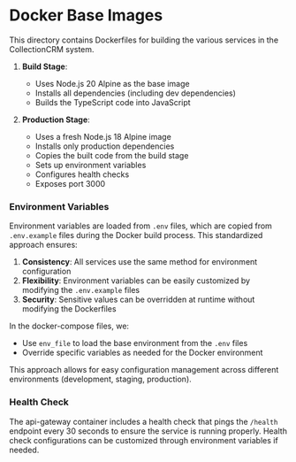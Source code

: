 # Docker Base Images

This directory contains Dockerfiles for building the various services in the CollectionCRM system.

1. **Build Stage**:
   - Uses Node.js 20 Alpine as the base image
   - Installs all dependencies (including dev dependencies)
   - Builds the TypeScript code into JavaScript

2. **Production Stage**:
   - Uses a fresh Node.js 18 Alpine image
   - Installs only production dependencies
   - Copies the built code from the build stage
   - Sets up environment variables
   - Configures health checks
   - Exposes port 3000

### Environment Variables

Environment variables are loaded from `.env` files, which are copied from `.env.example` files during the Docker build process. This standardized approach ensures:

1. **Consistency**: All services use the same method for environment configuration
2. **Flexibility**: Environment variables can be easily customized by modifying the `.env.example` files
3. **Security**: Sensitive values can be overridden at runtime without modifying the Dockerfiles

In the docker-compose files, we:
- Use `env_file` to load the base environment from the `.env` files
- Override specific variables as needed for the Docker environment

This approach allows for easy configuration management across different environments (development, staging, production).

### Health Check

The api-gateway container includes a health check that pings the `/health` endpoint every 30 seconds to ensure the service is running properly. Health check configurations can be customized through environment variables if needed.